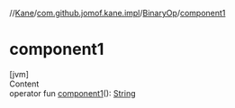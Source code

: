 //[Kane](../../index.md)/[com.github.jomof.kane.impl](../index.md)/[BinaryOp](index.md)/[component1](component1.md)



# component1  
[jvm]  
Content  
operator fun [component1](component1.md)(): [String](https://kotlinlang.org/api/latest/jvm/stdlib/kotlin/-string/index.html)  



